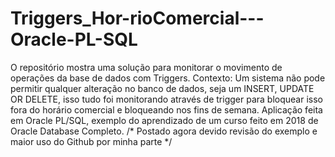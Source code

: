 # Triggers_Hor-rioComercial---Oracle-PL-SQL
O repositório mostra uma solução para monitorar o movimento de operações da base de dados com Triggers. Contexto: Um sistema não pode permitir qualquer alteração no banco de dados, seja um INSERT, UPDATE OR DELETE, isso tudo foi monitorando através de trigger para bloquear isso fora do horário comercial e bloqueando nos fins de semana. Aplicação feita em Oracle PL/SQL, exemplo do aprendizado de um curso feito em 2018 de Oracle Database Completo. /* Postado agora devido revisão do exemplo e maior uso do Github por minha parte */
